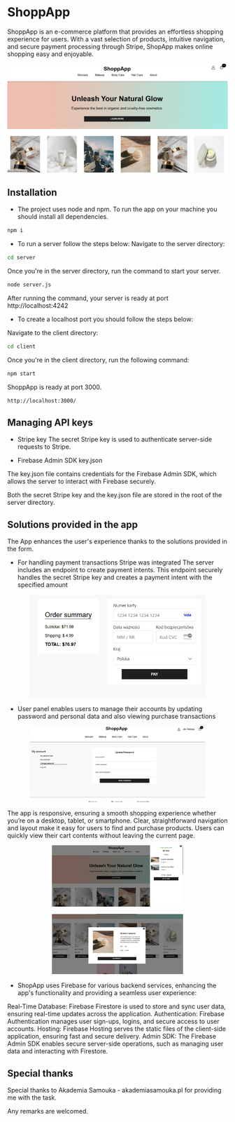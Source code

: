 # ShoppApp

ShoppApp is an e-commerce platform that provides an effortless shopping experience for users. With a vast selection of products, intuitive navigation, and secure payment processing through Stripe, ShopApp makes online shopping easy and enjoyable.

<p align="center">
  <img src="./client/src/img/mainScreenshot.png" alt="Screenshot of mainPage width="700px">
</p>

## Installation

- The project uses node and npm. To run the app on your machine you should install all dependencies.

```bash
npm i
```

- To run a server follow the steps below:
  Navigate to the server directory:

```bash
cd server
```

Once you're in the server directory, run the command to start your server.

```bash
node server.js
```

After running the command, your server is ready at port http://localhost:4242

- To create a localhost port you should follow the steps below:

Navigate to the client directory:

```bash
cd client
```

Once you're in the client directory, run the following command:

```bash
npm start
```

ShoppApp is ready at port 3000.

```bash
http://localhost:3000/
```

## Managing API keys

- Stripe key
  The secret Stripe key is used to authenticate server-side requests to Stripe.

- Firebase Admin SDK key.json

The key.json file contains credentials for the Firebase Admin SDK, which allows the server to interact with Firebase securely.

Both the secret Stripe key and the key.json file are stored in the root of the server directory.

## Solutions provided in the app

The App enhances the user's experience thanks to the solutions provided in the form.

- For handling payment transactions Stripe was integrated
  The server includes an endpoint to create payment intents. This endpoint securely handles the secret Stripe key and creates a payment intent with the specified amount

<p align="center">
  <img src="./client/src/img/paymentScreenshot.png" alt="Screenshot of payment" width="400px">
</p>

- User panel enables users to manage their accounts by updating password and personal data and also viewing purchase transactions
<p align="center">
  <img src="./client/src/img/userPanelScreenshot.png" alt="Screenshot of puser panel" width="400px">
</p>

The app is responsive, ensuring a smooth shopping experience whether you’re on a desktop, tablet, or smartphone.
Clear, straightforward navigation and layout make it easy for users to find and purchase products.
Users can quickly view their cart contents without leaving the current page.

<p align="center">
  <img src="./client/src/img/quickViewScreenshot.png" alt="Screenshot of quickView" width="300px">
</p>

<p align="center">
  <img src="./client/src/img/productQuickViewScreenshot.png" alt="Screenshot of product quickView" width="300px">
</p>

- ShopApp uses Firebase for various backend services, enhancing the app's functionality and providing a seamless user experience:

Real-Time Database: Firebase Firestore is used to store and sync user data, ensuring real-time updates across the application.
Authentication: Firebase Authentication manages user sign-ups, logins, and secure access to user accounts.
Hosting: Firebase Hosting serves the static files of the client-side application, ensuring fast and secure delivery.
Admin SDK: The Firebase Admin SDK enables secure server-side operations, such as managing user data and interacting with Firestore.

## Special thanks

Special thanks to Akademia Samouka - akademiasamouka.pl for providing me with the task.

Any remarks are welcomed.

